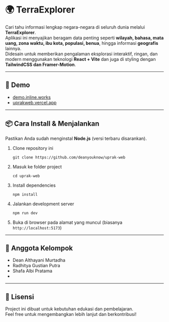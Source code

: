 # 🌍 TerraExplorer

Cari tahu informasi lengkap negara-negara di seluruh dunia melalui **TerraExplorer**.  
Aplikasi ini menyajikan beragam data penting seperti **wilayah, bahasa, mata uang, zona waktu, ibu kota, populasi, benua**, hingga informasi **geografis** lainnya.  
Didesain untuk memberikan pengalaman eksplorasi interaktif, ringan, dan modern menggunakan teknologi **React + Vite** dan juga di styling dengan **TailwindCSS dan Framer-Motion**.

---

## 🚀 Demo
- [demo.inline.works](https://demo.inline.works)  
- [uprakweb.vercel.app](https://uprakweb.vercel.app)

---

## 📦 Cara Install & Menjalankan

Pastikan Anda sudah menginstal **Node.js** (versi terbaru disarankan).

1. Clone repository ini
   ```
   git clone https://github.com/deanyouknow/uprak-web
   ```
3. Masuk ke folder project
   ```
   cd uprak-web
   ```
5. Install dependencies
   ```
   npm install
   ```
7. Jalankan development server
   ```
   npm run dev
   ```
9. Buka di browser pada alamat yang muncul (biasanya `http://localhost:5173`)

---

## 👥 Anggota Kelompok
- Dean Althayani Murtadha
- Radhitya Gustian Putra  
- Shafa Albi Pratama
-  

---

## 📖 Lisensi
Project ini dibuat untuk kebutuhan edukasi dan pembelajaran.  
Feel free untuk mengembangkan lebih lanjut dan berkontribusi!  
